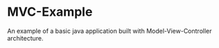 # MVC-Example
An example of a basic java application built with Model-View-Controller architecture.
